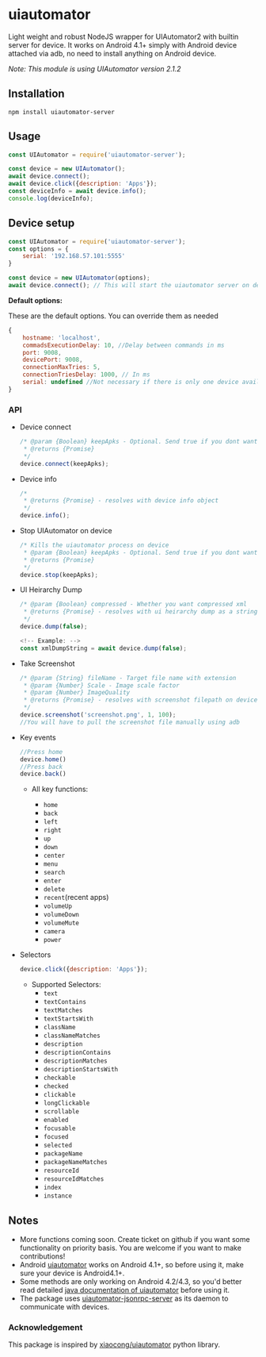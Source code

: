 # uiautomator

Light weight and robust NodeJS wrapper for UIAutomator2 with builtin server for device.
It works on Android 4.1+ simply with Android device attached via adb, no need to install anything on Android device.

*Note: This module is using UIAutomator version 2.1.2*

## Installation

```cli
npm install uiautomator-server
```

## Usage

```javascript
const UIAutomator = require('uiautomator-server');

const device = new UIAutomator();
await device.connect();
await device.click({description: 'Apps'});
const deviceInfo = await device.info();
console.log(deviceInfo);

```

## Device setup

```javascript
const UIAutomator = require('uiautomator-server');
const options = {
    serial: '192.168.57.101:5555'
}

const device = new UIAutomator(options);
await device.connect(); // This will start the uiautomator server on device. Now you can continue calling the api

```

**Default options:**

These are the default options. You can override them as needed

```javascript
{
    hostname: 'localhost',
    commadsExecutionDelay: 10, //Delay between commands in ms
    port: 9008,
    devicePort: 9008,
    connectionMaxTries: 5,
    connectionTriesDelay: 1000, // In ms
    serial: undefined //Not necessary if there is only one device available
}

```

### API

* Device connect

    ```javascript
    /* @param {Boolean} keepApks - Optional. Send true if you dont want to uninstall existing uiautomator-server apks on device. Default value is false. If false, it will remove the existing uiautomator-server apks (if any) and reinstall them
     * @returns {Promise}
     */
    device.connect(keepApks);
    ```
* Device info

    ```javascript
    /*
     * @returns {Promise} - resolves with device info object
     */
    device.info();
    ```
* Stop UIAutomator on device
    ``` javascript
    /* Kills the uiautomator process on device
     * @param {Boolean} keepApks - Optional. Send true if you dont want to uninstall existing uiautomator-server apks on device. Default value is false. If false, it will remove the existing uiautomator-server apks (if any) on stop.
     * @returns {Promise}
     */
    device.stop(keepApks);
    ```

* UI Heirarchy Dump

    ```javascript
    /* @param {Boolean} compressed - Whether you want compressed xml
     * @returns {Promise} - resolves with ui heirarchy dump as a string
     */
    device.dump(false);

    <!-- Example: -->
    const xmlDumpString = await device.dump(false);
    ```

* Take Screenshot

    ```javascript
    /* @param {String} fileName - Target file name with extension
     * @param {Number} Scale - Image scale factor
     * @param {Number} ImageQuality
     * @returns {Promise} - resolves with screenshot filepath on device
     */
    device.screenshot('screenshot.png', 1, 100);
    //You will have to pull the screenshot file manually using adb
    ```
* Key events
    ```javascript
    //Press home
    device.home()
    //Press back
    device.back()
    ```
  * All key functions:

    * `home`
    * `back`
    * `left`
    * `right`
    * `up`
    * `down`
    * `center`
    * `menu`
    * `search`
    * `enter`
    * `delete`
    * `recent`(recent apps)
    * `volumeUp`
    * `volumeDown`
    * `volumeMute`
    * `camera`
    * `power`

* Selectors
    ```javascript
    device.click({description: 'Apps'});
    ```
  * Supported Selectors:
    * `text`
    * `textContains`
    * `textMatches`
    * `textStartsWith`
    * `className`
    * `classNameMatches`
    * `description`
    * `descriptionContains`
    * `descriptionMatches`
    * `descriptionStartsWith`
    * `checkable`
    * `checked`
    * `clickable`
    * `longClickable`
    * `scrollable`
    * `enabled`
    * `focusable`
    * `focused`
    * `selected`
    * `packageName`
    * `packageNameMatches`
    * `resourceId`
    * `resourceIdMatches`
    * `index`
    * `instance`

## Notes

* More functions coming soon. Create ticket on github if you want some functionality on priority basis. You are welcome if you want to make contributions!
* Android [uiautomator](https://developer.android.com/training/testing/ui-testing/index.html) works on Android 4.1+, so before using it, make sure your device is Android4.1+.
* Some methods are only working on Android 4.2/4.3, so you'd better read detailed [java documentation of uiautomator](http://developer.android.com/tools/help/uiautomator/index.html) before using it.
* The package uses [uiautomator-jsonrpc-server](https://github.com/xiaocong/android-uiautomator-server) as its daemon to communicate with devices.

### Acknowledgement

This package is inspired by [xiaocong/uiautomator](https://github.com/xiaocong/uiautomator) python library.